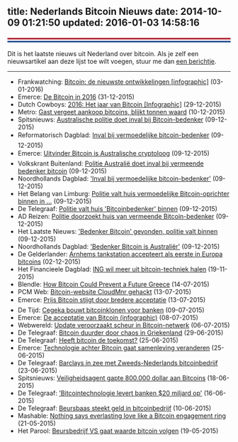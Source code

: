 title: Nederlands Bitcoin Nieuws
date: 2014-10-09 01:21:50
updated: 2016-01-03 14:58:16
---
<img class="noshadow nieuws" src="nl.png" alt="Nederlands Bitcoin Nieuws">

Dit is het laatste nieuws uit Nederland over bitcoin. Als je zelf een nieuwsartikel aan deze lijst toe wilt voegen, stuur me dan [een berichtje](&#109;&#97;&#105;&#108;&#116;&#111;&#58;&#109;&#97;&#105;&#108;&#64;&#115;&#118;&#100;&#98;&#46;&#99;&#111; 'mail@svdb.co').

---

- Frankwatching: [Bitcoin: de nieuwste ontwikkelingen [infographic]](http://www.frankwatching.com/archive/2016/01/03/bitcoin-de-nieuwste-ontwikkelingen-infographic/) (03-01-2016)
- Emerce: [De Bitcoin in 2016](http://www.emerce.nl/achtergrond/655718) (31-12-2015)
- Dutch Cowboys: [2016: Het jaar van Bitcoin [Infographic]](http://www.dutchcowboys.nl/online/2016-het-jaar-van-bitcoin-infographic) (29-12-2015)
- Metro: [Gast vergeet aankoop bitcoins, blijkt tonnen waard](http://www.metronieuws.nl/xl/digitaal/2015/12/gast-vergeet-aankoop-bitcoins-blijkt-tonnen-waard) (10-12-2015)
- Spitsnieuws: [Australische politie doet inval bij Bitcoin-bedenker](http://www.metronieuws.nl/xl) (09-12-2015)
- Reformatorisch Dagblad: [Inval bij vermoedelijke bitcoin-bedenker](http://www.refdag.nl/nieuws/economie/inval_bij_vermoedelijke_bitcoin_bedenker_1_958891?localLinksEnabled=false) (09-12-2015)
- Emerce: [Uitvinder Bitcoin is Australische cryptoloog](http://www.emerce.nl/nieuws/uitvinder-bitcoin-is-australische-cryptoloog) (09-12-2015)
- Volkskrant Buitenland: [Politie Australië doet inval bij vermeende bedenker bitcoin](http://www.volkskrant.nl/buitenland/politie-australie-doet-inval-bij-vermeende-bedenker-bitcoin~a4204486/) (09-12-2015)
- Noordhollands Dagblad: ['Inval bij vermoedelijke bitcoin-bedenker'](http://www.noordhollandsdagblad.nl/algemeen/buitenland/article27609186.ece/Inval-bij-vermoedelijke-bitcoin-bedenker) (09-12-2015)
- Het Belang van Limburg: [Politie valt huis vermoedelijke Bitcoin-oprichter binnen in ...](http://www.hbvl.be/cnt/dmf20151209_02012272/politie-valt-huis-vermoedelijke-bitcoin-oprichter-binnen-in-sydney) (09-12-2015)
- De Telegraaf: [Politie valt huis 'Bitcoinbedenker' binnen](http://www.telegraaf.nl/digitaal/24852203/__Politie_valt_huis__Bitcoinbedenker__binnen__.html) (09-12-2015)
- AD Reizen: [Politie doorzoekt huis van vermeende Bitcoin-bedenker](http://www.ad.nl/ad/nl/5597/Economie/article/detail/4204398/2015/12/09/Politie-doorzoekt-huis-van-vermeende-Bitcoin-bedenker.dhtml) (09-12-2015)
- Het Laatste Nieuws: ['Bedenker Bitcoin' gevonden, politie valt binnen](http://www.hln.be/hln/nl/942/Economie/article/detail/2551038/2015/12/09/Bedenker-Bitcoin-gevonden-politie-valt-binnen.dhtml) (09-12-2015)
- Noordhollands Dagblad: ['Bedenker Bitcoin is Australiër'](http://www.noordhollandsdagblad.nl/algemeen/technologie/article27608877.ece/Bedenker-Bitcoin-is-Australier) (09-12-2015)
- De Gelderlander: [Arnhems tankstation accepteert als eerste in Europa bitcoins](http://www.gelderlander.nl/gemeenten/arnhems-tankstation-accepteert-als-eerste-in-europa-bitcoins-1.5499520) (02-12-2015)
- Het Financieele Dagblad: [ING wil meer uit bitcoin-techniek halen](http://fd.nl/beurs/1127974/ing-sluit-zich-aan-bij-blockchain-collectief) (19-11-2015)
- Blendle: [How Bitcoin Could Prevent a Future Greece](https://blendle.com/item/bnl-wallstreetjournal-20150714-20_1) (14-07-2015)
- PCM Web: [Bitcoin-website CloudMnr gehackt](http://www.pcmweb.nl/nieuws/bitcoin-website-cloudmnr-gehackt.html?utm_source=feedburner&utm_medium=feed&utm_campaign=Feed%3A+pcmweb_nieuws+%28PCMWeb+Nieuws%29) (13-07-2015)
- Emerce: [Prijs Bitcoin stijgt door bredere acceptatie](http://www.emerce.nl/nieuws/prijs-bitcoin-gaat-weer-flink-stijgen) (13-07-2015)
- De Tijd: [Cegeka bouwt bitcoinklonen voor banken](http://www.tijd.be/ondernemen/banken/Cegeka_bouwt_bitcoinklonen_voor_banken.9653625-3095.art?ckc=1&ts=1437836059) (09-07-2015)
- Emerce: [De acceptatie van Bitcoin (infographic)](http://www.emerce.nl/achtergrond/acceptatie-bitcoin-infographic) (08-07-2015)
- Webwereld: [Update veroorzaakt scheur in Bitcoin-netwerk](http://webwereld.nl/e-commerce/86903-update-veroorzaakt-scheur-in-bitcoin-netwerk?utm_source=feedburner&utm_medium=feed&utm_campaign=Feed%3A+Webwereld+%28Webwereld%29) (06-07-2015)
- De Telegraaf: [Bitcoin duurder door chaos in Griekenland](http://www.telegraaf.nl/dft/nieuws_dft/24212362/__Bitcoin_duurder_door_chaos_in_Griekenland__.html) (29-06-2015)
- De Telegraaf: [Heeft bitcoin de toekomst?](http://www.telegraaf.nl/tv/dft/24198629/__Heeft_bitcoin_de_toekomst___.html) (25-06-2015)
- Emerce: [Technologie achter Bitcoin gaat samenleving veranderen](http://www.emerce.nl/nieuws/technologie-achter-bitcoin-gaat-samenleving-veranderen) (25-06-2015)
- De Telegraaf: [Barclays in zee met Zweeds-Nederlands bitcoinbedrijf](http://www.telegraaf.nl/dft/nieuws_dft/24188969/__Barclays_in_zee_met_Zweeds-Nederlands_bitcoinbedrijf__.html) (23-06-2015)
- Spitsnieuws: [Veiligheidsagent gapte 800.000 dollar aan Bitcoins](http://www.spitsnieuws.nl/geek/2015/06/veiligheidsagent-gapte-800000-dollar-aan-bitcoins) (18-06-2015)
- De Telegraaf: ['Bitcointechnologie levert banken $20 miljard op'](http://www.telegraaf.nl/dft/nieuws_dft/24163567/___Bitcointechnologie_levert_banken__20_miljard_op___.html) (16-06-2015)
- De Telegraaf: [Beursbaas steekt geld in bitcoinbedrijf](http://www.telegraaf.nl/dft/nieuws_dft/24142325/__Beursbaas_steekt_geld_in_bitcoinbedrijf__.html) (10-06-2015)
- Mashable: [Nothing says everlasting love like a Bitcoin engagement ring](http://mashable.com/2015/05/21/bitcoin-engagement-ring/?utm_campaign=Feed%3A+Mashable+%28Mashable%29&utm_cid=Mash-Prod-RSS-Feedburner-All-Partial&utm_medium=feed&utm_source=feedburner) (21-05-2015)
- Het Parool: [Beursbedrijf VS gaat waarde bitcoin volgen](http://www.parool.nl/parool/nl/30/ECONOMIE/article/detail/4034519/2015/05/19/Beursbedrijf-VS-gaat-waarde-bitcoin-volgen.dhtml) (19-05-2015)
